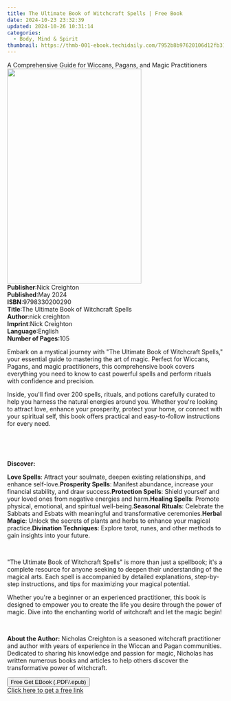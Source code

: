```yaml
---
title: The Ultimate Book of Witchcraft Spells | Free Book
date: 2024-10-23 23:32:39
updated: 2024-10-26 10:31:14
categories:
  - Body, Mind & Spirit
thumbnail: https://thmb-001-ebook.techidaily.com/7952b8b97620106d12fb318576166e07f0ca9e4ff3823838c1f1e32c49d4b748.jpg
---
```

<main id="book-container">
  <div class="flex flex-col">
    <div class="book-brief flex-1 py-6 px-4 sm:p-6 md:py-10 md:px-8">
      <!-- brief-->
      <div class="book-brief-main">
        A Comprehensive Guide for Wiccans, Pagans, and Magic Practitioners
      </div>
    </div>
    <div
      class="book-meta-info flex-1 grid gap-4 col-start-1 col-end-3 row-start-1 sm:mb-6 sm:grid-cols-4 lg:gap-6 lg:col-start-2 lg:row-end-6 lg:row-span-6 lg:mb-0"
    >
      <div
        class="book-meta-info-left place-content-center mt-4 p-4 text-sm leading-6 col-start-2 col-span-2 dark:text-slate-400"
      >
        <img
          class="w-full h-500 object-cover rounded-lg sm:h-255 sm:col-span-2 lg:col-span-full"
          src="https://img-001-ebook.techidaily.com/023ad7b2b639dfcb2e9bd4ebce0fff84d11445bb64ae7a3b8c996a317c32bf43.jpg"
          alt=""
          width="312"
          height="500"
        />
      </div>
      <div
        class="book-meta-info-right mt-2 col-start-1 row-start-2 col-span-3 self-center"
      >
        <!-- meta data  -->
        <div class="flex flex-col px-4 md:px-8">
          <div class="flex-1">
            <strong>Publisher</strong>:<span class="px-2">Nick Creighton</span>
          </div>
          <div class="flex-1">
            <strong>Published</strong>:<span class="px-2">May 2024</span>
          </div>
          <div class="flex-1">
            <strong>ISBN</strong>:<span class="px-2">9798330200290</span>
          </div>
          <div class="flex-1">
            <strong>Title</strong>:<span class="px-2"
              >The Ultimate Book of Witchcraft Spells</span
            >
          </div>
          <div class="flex-1">
            <strong>Author</strong>:<span class="px-2">nick creighton</span>
          </div>
          <div class="flex-1">
            <strong>Imprint</strong>:<span class="px-2">Nick Creighton</span>
          </div>
          <div class="flex-1">
            <strong>Language</strong>:<span class="px-2">English</span>
          </div>
          <div class="flex-1">
            <strong>Number of Pages</strong>:<span class="px-2">105</span>
          </div>
        </div>
      </div>
    </div>
    <div class="book-description flex-1 py-6 px-4 sm:p-6 md:py-10 md:px-8">
      <div class="book-description-main">
        <div accordion-content="" id="description">
          <p>
            Embark on a mystical journey with "The Ultimate Book of Witchcraft
            Spells," your essential guide to mastering the art of magic. Perfect
            for Wiccans, Pagans, and magic practitioners, this comprehensive
            book covers everything you need to know to cast powerful spells and
            perform rituals with confidence and precision.
          </p>
          <p>
            Inside, you'll find over 200 spells, rituals, and potions carefully
            curated to help you harness the natural energies around you. Whether
            you're looking to attract love, enhance your prosperity, protect
            your home, or connect with your spiritual self, this book offers
            practical and easy-to-follow instructions for every need.
          </p>
          <p><br /></p>
          <p><br /></p>
          <p><strong>Discover:</strong></p>
          <span contenteditable="false" class="ql-ui"></span
          ><strong>Love Spells</strong>: Attract your soulmate, deepen existing
          relationships, and enhance self-love.<span
            contenteditable="false"
            class="ql-ui"
          ></span
          ><strong>Prosperity Spells</strong>: Manifest abundance, increase your
          financial stability, and draw success.<span
            contenteditable="false"
            class="ql-ui"
          ></span
          ><strong>Protection Spells</strong>: Shield yourself and your loved
          ones from negative energies and harm.<span
            contenteditable="false"
            class="ql-ui"
          ></span
          ><strong>Healing Spells</strong>: Promote physical, emotional, and
          spiritual well-being.<span
            contenteditable="false"
            class="ql-ui"
          ></span
          ><strong>Seasonal Rituals</strong>: Celebrate the Sabbats and Esbats
          with meaningful and transformative ceremonies.<span
            contenteditable="false"
            class="ql-ui"
          ></span
          ><strong>Herbal Magic</strong>: Unlock the secrets of plants and herbs
          to enhance your magical practice.<span
            contenteditable="false"
            class="ql-ui"
          ></span
          ><strong>Divination Techniques</strong>: Explore tarot, runes, and
          other methods to gain insights into your future.
          <p><br /></p>
          <p>
            "The Ultimate Book of Witchcraft Spells" is more than just a
            spellbook; it's a complete resource for anyone seeking to deepen
            their understanding of the magical arts. Each spell is accompanied
            by detailed explanations, step-by-step instructions, and tips for
            maximizing your magical potential.
          </p>
          <p>
            Whether you're a beginner or an experienced practitioner, this book
            is designed to empower you to create the life you desire through the
            power of magic. Dive into the enchanting world of witchcraft and let
            the magic begin!
          </p>
          <p><br /></p>
          <p>
            <strong>About the Author:</strong> Nicholas Creighton is a seasoned
            witchcraft practitioner and author with years of experience in the
            Wiccan and Pagan communities. Dedicated to sharing his knowledge and
            passion for magic, Nicholas has written numerous books and articles
            to help others discover the transformative power of witchcraft.
          </p>
        </div>
        <div class="accordion-fader"></div>
      </div>
    </div>
    <div class="book-excerpts flex-1 py-6 px-4 sm:p-6 md:py-10 md:px-8"></div>
    <div
      class="book-about-author flex-1 py-6 px-4 sm:p-6 md:py-10 md:px-8"
    ></div>
    <div class="book-free-get flex-1 py-6 px-4 sm:p-6 md:py-10 md:px-8">
      <button
        id="btn-free-get"
        class="bg-blue-500 hover:bg-blue-700 text-white font-bold py-2 px-4 rounded"
      >
        Free Get EBook (.PDF/.epub)
      </button>
      <div id="countdown-display" class="px-2 text-lg mt-2"></div>
      <a
        id="free-link"
        class="hidden bg-blue-500 hover:bg-blue-700 text-white font-bold py-2 px-4 rounded"
        href="https://www.ebooks.com/en-us/book/211359602/the-ultimate-book-of-witchcraft-spells/nick-creighton/"
        target="_blank"
        >Click here to get a free link</a
      >
    </div>
    <script>
      let countdownTime = 0;
      let countdownInterval = null;
      document
        .getElementById('btn-free-get')
        .addEventListener('click', startCountdown);
      function startCountdown() {
        countdownTime = new Date().getTime() + 60000 * 3;
        countdownInterval = setInterval(updateCountdown, 1000);
        document.getElementById('btn-free-get').disabled = true;
        document
          .getElementById('btn-free-get')
          .classList.add('bg-gray-500', 'cursor-not-allowed');
      }
      function updateCountdown() {
        let currentTime = new Date().getTime();
        let timeLeft = countdownTime - currentTime;
        let secondsLeft = Math.floor(timeLeft / 1000);
        document.getElementById('countdown-display').innerHTML =
          `Remaining time: ${secondsLeft} seconds.`;
        if (secondsLeft <= 0) {
          clearInterval(countdownInterval);
          document.getElementById('btn-free-get').classList.add('hidden');
          document.getElementById('free-link').classList.remove('hidden');
          document.getElementById('countdown-display').innerHTML = '';
        }
      }
    </script>
  </div>
</main>
